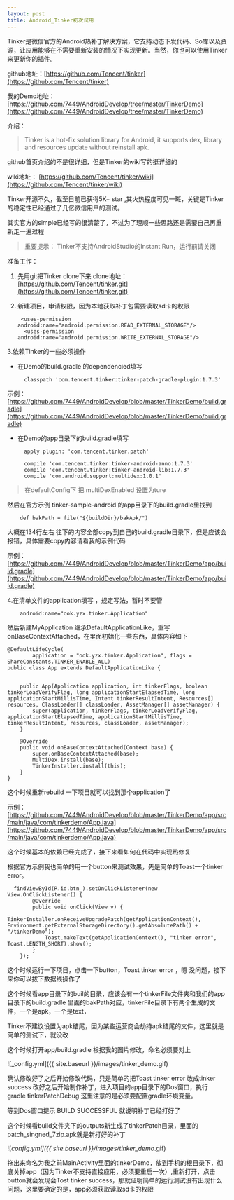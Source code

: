 ```yaml
---
layout: post
title: Android_Tinker初次试用
---
```


Tinker是微信官方的Android热补丁解决方案，它支持动态下发代码、So库以及资源，让应用能够在不需要重新安装的情况下实现更新。当然，你也可以使用Tinker来更新你的插件。


github地址：[https://github.com/Tencent/tinker](https://github.com/Tencent/tinker)

我的Demo地址：[https://github.com/7449/AndroidDevelop/tree/master/TinkerDemo](https://github.com/7449/AndroidDevelop/tree/master/TinkerDemo)

介绍：

>Tinker is a hot-fix solution library for Android, it supports dex, library and resources update without reinstall apk.

github首页介绍的不是很详细，但是Tinker的wiki写的挺详细的

wiki地址： [https://github.com/Tencent/tinker/wiki](https://github.com/Tencent/tinker/wiki)

Tinker开源不久，截至目前已获得5K+ star ,其火热程度可见一斑，关键是Tinker的稳定性已经通过了几亿微信用户的测试。

其实官方的simple已经写的很清楚了，不过为了理顺一些思路还是需要自己再重新走一遍过程
>重要提示： Tinker不支持AndroidStudio的Instant Run，运行前请关闭

准备工作：

1. 先用git把Tinker clone下来 clone地址：[https://github.com/Tencent/tinker.git](https://github.com/Tencent/tinker.git)
2. 新建项目，申请权限，因为本地获取补丁包需要读取sd卡的权限

		<uses-permission android:name="android.permission.READ_EXTERNAL_STORAGE"/>
	  	 <uses-permission android:name="android.permission.WRITE_EXTERNAL_STORAGE"/>

3.依赖Tinker的一些必须操作

- 在Demo的build.gradle 的dependencied填写

		classpath 'com.tencent.tinker:tinker-patch-gradle-plugin:1.7.3'
示例：	[https://github.com/7449/AndroidDevelop/blob/master/TinkerDemo/build.gradle](https://github.com/7449/AndroidDevelop/blob/master/TinkerDemo/build.gradle)

- 在Demo的app目录下的build.gradle填写

		
    	apply plugin: 'com.tencent.tinker.patch'

	 	compile 'com.tencent.tinker:tinker-android-anno:1.7.3'
	    compile 'com.tencent.tinker:tinker-android-lib:1.7.3'
		compile 'com.android.support:multidex:1.0.1'

>在defaultConfig下 把 multiDexEnabled 设置为ture

然后在官方示例 tinker-sample-android 的app目录下的build.gradle里找到

		def bakPath = file("${buildDir}/bakApk/")

大概在134行左右 往下的内容全部copy到自己的build.gradle目录下，但是应该会报错，具体需要copy内容请看我的示例代码

示例：[https://github.com/7449/AndroidDevelop/blob/master/TinkerDemo/app/build.gradle](https://github.com/7449/AndroidDevelop/blob/master/TinkerDemo/app/build.gradle)

4.在清单文件的application填写 ，规定写法，暂时不要管

		android:name="ook.yzx.tinker.Application"

然后新建MyApplication 继承DefaultApplicationLike，重写onBaseContextAttached，在里面初始化一些东西，具体内容如下

	@DefaultLifeCycle(
	        application = "ook.yzx.tinker.Application", flags = ShareConstants.TINKER_ENABLE_ALL)
	public class App extends DefaultApplicationLike {
	
	
	    public App(Application application, int tinkerFlags, boolean tinkerLoadVerifyFlag, long applicationStartElapsedTime, long applicationStartMillisTime, Intent tinkerResultIntent, Resources[] resources, ClassLoader[] classLoader, AssetManager[] assetManager) {
	        super(application, tinkerFlags, tinkerLoadVerifyFlag, applicationStartElapsedTime, applicationStartMillisTime, tinkerResultIntent, resources, classLoader, assetManager);
	    }
	
	    @Override
	    public void onBaseContextAttached(Context base) {
	        super.onBaseContextAttached(base);
	        MultiDex.install(base);
	        TinkerInstaller.install(this);
	    }
	}

这个时候重新rebuild 一下项目就可以找到那个application了

示例：[https://github.com/7449/AndroidDevelop/blob/master/TinkerDemo/app/src/main/java/com/tinkerdemo/App.java](https://github.com/7449/AndroidDevelop/blob/master/TinkerDemo/app/src/main/java/com/tinkerdemo/App.java)

这个时候基本的依赖已经完成了，接下来看如何在代码中实现热修复

根据官方示例我也简单的用一个button来测试效果，先是简单的Toast一个tinker error。

      findViewById(R.id.btn_).setOnClickListener(new View.OnClickListener() {
            @Override
            public void onClick(View v) {
                TinkerInstaller.onReceiveUpgradePatch(getApplicationContext(), Environment.getExternalStorageDirectory().getAbsolutePath() + "/tinkerDemo");
                Toast.makeText(getApplicationContext(), "tinker error", Toast.LENGTH_SHORT).show();
            }
        });


这个时候运行一下项目，点击一下button，Toast tinker error ，嗯 没问题，接下来你可以拔下数据线操作了

这个时候看app目录下的buil的目录，应该会有一个tinkerFile文件夹和我们的app目录下的build.gradle 里面的bakPath对应，tinkerFile目录下有两个生成的文件，一个是apk，一个是text，

Tinker不建议设置为apk结尾，因为某些运营商会劫持apk结尾的文件，这里就是简单的测试下，就没改

这个时候打开app/build.gradle 根据我的图片修改，命名必须要对上

![_config.yml]({{ site.baseurl }}/images/tinker_demo.gif)

确认修改好了之后开始修改代码，只是简单的把Toast tinker error 改成tinker success
改好之后开始制作补丁，进入项目的app目录下的Dos窗口，执行 gradle tinkerPatchDebug
这里注意的是必须要配置gradle环境变量。

等到Dos窗口提示 BUILD SUCCESSFUL 就说明补丁已经打好了

这个时候看build文件夹下的outputs新生成了tinkerPatch目录，里面的patch_singned_7zip.apk就是新打好的补丁

![_config.yml]({{ site.baseurl }}/images/tinker_demo_.gif)

拖出来命名为我之前MainActivity里面的tinkerDemo，放到手机的根目录下，彻底关掉app（因为Tinker不支持直接应用，必须要重启一次）,重新打开，点击button就会发现会Tost tinker success，那就证明简单的运行测试没有出现什么问题，这里要确定的是，app必须获取读取sd卡的权限
